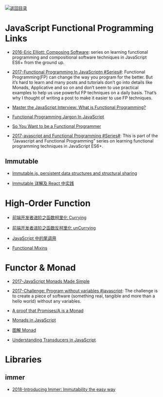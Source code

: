 [![返回目录](https://user-images.githubusercontent.com/5803001/38079637-ff0abcf0-3371-11e8-9b76-ad651620afc7.jpg)](https://github.com/wxyyxc1992/Awesome-Lists)

# JavaScript Functional Programming Links

* [2016-Eric Elliott: Composing Software](http://6me.us/SJr7): series on learning functional programming and compositional software techniques in JavaScript ES6+ from the ground up.

* [2017-Functional Programming In JavaScriptn #Series#](http://6me.us/1P1r): Functional Programming(FP) can change the way you program for the better. But it’s hard to learn and many posts and tutorials don’t go into details like Monads, Applicative and so on and don’t seem to use practical examples to help us use powerful FP techniques on a daily basis. That’s why I thought of writing a post to make it easier to use FP techniques.

- [Master the JavaScript Interview: What is Functional Programming?](https://medium.com/javascript-scene/master-the-javascript-interview-what-is-functional-programming-7f218c68b3a0#.huw4ylx0v)

- [Functional Programming Jargon In JavaScript](https://github.com/hemanth/functional-programming-jargon)

- [So You Want to be a Functional Programmer](https://medium.com/@cscalfani/so-you-want-to-be-a-functional-programmer-part-2-7005682cec4a)

- [2017-avascript and Functional Programming #Series#](https://parg.co/UQn): This is part of the “Javascript and Functional Programming” series on learning functional programming techniques in JavaScript ES6+.

## Immutable

* [Immutable.js, persistent data structures and structural sharing](https://medium.com/@dtinth/immutable-js-persistent-data-structures-and-structural-sharing-6d163fbd73d2#.owzsyqtbd)

* [Immutable 详解及 React 中实践](https://github.com/camsong/blog/issues/3)

# High-Order Function

* [前端开发者进阶之函数柯里化 Currying](http://www.cnblogs.com/pigtail/p/3447660.html)

- [前端开发者进阶之函数反柯里化 unCurrying](http://www.cnblogs.com/pigtail/p/3450852.html)

- [JavaScript 中的尾调用](https://fe.ele.me/javascript-zhong-de-wei-diao-yong/)

* [Functional Mixins](https://parg.co/bLu)

# Functor & Monad

* [2017-JavaScript Monads Made Simple](https://parg.co/bB3)

* [2017-Challenge: Program without variables #javascript](https://parg.co/USF): The challenge is to create a piece of software (something real, tangible and more than a hello world) without any variables.

- [A proof that Promises/A is a Monad](https://gist.github.com/briancavalier/3296186)

- [Monads in JavaScript](https://curiosity-driven.org/monads-in-javascript#continuation)

- [图解 Monad](http://www.ruanyifeng.com/blog/2015/07/monad.html)

* [Understanding Transducers in JavaScript](https://medium.com/@roman01la/understanding-transducers-in-javascript-3500d3bd9624#.qicl6ze0h)

# Libraries

## immer

* [2018-Introducing Immer: Immutability the easy way](https://hackernoon.com/introducing-immer-immutability-the-easy-way-9d73d8f71cb3)
